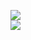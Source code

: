 [![](https://discord.com/api/guilds/1012718460297551943/widget.png?style=banner3)](https://discord.com/invite/rePyFESDbk)  
![](https://github-readme-stats.vercel.app/api/top-langs/?username=toxicity188&layout=compact&theme=tokyonight)
